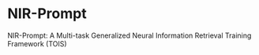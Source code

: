 # NIR-Prompt
NIR-Prompt: A Multi-task Generalized Neural Information Retrieval Training Framework (TOIS)
